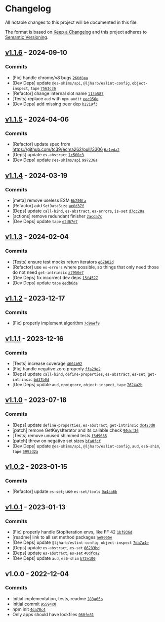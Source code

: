 # Changelog

All notable changes to this project will be documented in this file.

The format is based on [Keep a Changelog](https://keepachangelog.com/en/1.0.0/)
and this project adheres to [Semantic Versioning](https://semver.org/spec/v2.0.0.html).

## [v1.1.6](https://github.com/es-shims/Set.prototype.difference/compare/v1.1.5...v1.1.6) - 2024-09-10

### Commits

- [Fix] handle chrome/v8 bugs [`266d8aa`](https://github.com/es-shims/Set.prototype.difference/commit/266d8aa29af20e03b6ccf37454df238f663358c7)
- [Dev Deps] update `@es-shims/api`, `@ljharb/eslint-config`, `object-inspect`, `tape` [`7563c36`](https://github.com/es-shims/Set.prototype.difference/commit/7563c368cf3675fef9e1a6cbea7c8dc7cb8b3dde)
- [Refactor] change internal slot name [`113b587`](https://github.com/es-shims/Set.prototype.difference/commit/113b587893d71f35873aed2536dd7ee851ef7c00)
- [Tests] replace `aud` with `npm audit` [`eec956e`](https://github.com/es-shims/Set.prototype.difference/commit/eec956e04a9d2aa82665111a0497e061908606ab)
- [Dev Deps] add missing peer dep [`b2219f3`](https://github.com/es-shims/Set.prototype.difference/commit/b2219f399ea9e0286b66f2dc043da12e36092450)

## [v1.1.5](https://github.com/es-shims/Set.prototype.difference/compare/v1.1.4...v1.1.5) - 2024-04-06

### Commits

- [Refactor] update spec from https://github.com/tc39/ecma262/pull/3306 [`6a1eda2`](https://github.com/es-shims/Set.prototype.difference/commit/6a1eda2dd167c78d755edb2be1eb745979bb97dd)
- [Deps] update `es-abstract` [`1c500c3`](https://github.com/es-shims/Set.prototype.difference/commit/1c500c384a34f2b0343e3adb26540d3364b764ee)
- [Dev Deps] update `@es-shims/api` [`997236a`](https://github.com/es-shims/Set.prototype.difference/commit/997236a247bf72beb7adf4d570164b9e4681aebb)

## [v1.1.4](https://github.com/es-shims/Set.prototype.difference/compare/v1.1.3...v1.1.4) - 2024-03-19

### Commits

- [meta] remove useless ESM [`6b200fa`](https://github.com/es-shims/Set.prototype.difference/commit/6b200fa98cb84ae5d89bfdf98480c0a255010018)
- [Refactor] add `SetDataSize` [`ae0d37f`](https://github.com/es-shims/Set.prototype.difference/commit/ae0d37f1bf8e9a3a352e9d6782de7add974b5c06)
- [Deps] update `call-bind`, `es-abstract`, `es-errors`, `is-set` [`d7cc20a`](https://github.com/es-shims/Set.prototype.difference/commit/d7cc20a0750bbf68c2ad74ddec71bef99a4bc71e)
- [actions] remove redundant finisher [`2acda7c`](https://github.com/es-shims/Set.prototype.difference/commit/2acda7c1ec34a7469b00c27a4fbcb07396258079)
- [Dev Deps] update `tape` [`e2d67e7`](https://github.com/es-shims/Set.prototype.difference/commit/e2d67e7af093d374bb3908b2d9cc770cfbf921a8)

## [v1.1.3](https://github.com/es-shims/Set.prototype.difference/compare/v1.1.2...v1.1.3) - 2024-02-04

### Commits

- [Tests] ensure test mocks return iterators [`e67b02d`](https://github.com/es-shims/Set.prototype.difference/commit/e67b02d1a1faa1a46ebfd47ea490da95e7b3d839)
- [Refactor] use `es-errors` where possible, so things that only need those do not need `get-intrinsic` [`a7950e7`](https://github.com/es-shims/Set.prototype.difference/commit/a7950e77687b97802ac8893d4865abf1d75585c4)
- [Dev Deps] fix incorrect dev deps [`15f4527`](https://github.com/es-shims/Set.prototype.difference/commit/15f4527c40954e324cc7a2f08065fb48f6614ab1)
- [Dev Deps] update `tape` [`eedb6da`](https://github.com/es-shims/Set.prototype.difference/commit/eedb6da6da4aacd1b026e5deb468bec51407bb7b)

## [v1.1.2](https://github.com/es-shims/Set.prototype.difference/compare/v1.1.1...v1.1.2) - 2023-12-17

### Commits

- [Fix] properly implement algorithm [`7d9aef9`](https://github.com/es-shims/Set.prototype.difference/commit/7d9aef9c7f5be9dfd7583cfd554706681d7ae43b)

## [v1.1.1](https://github.com/es-shims/Set.prototype.difference/compare/v1.1.0...v1.1.1) - 2023-12-16

### Commits

- [Tests] increase coverage [`4604b92`](https://github.com/es-shims/Set.prototype.difference/commit/4604b921279ea79933ca07f34d2d0b732cc9fb7d)
- [Fix] handle negative zero properly [`ffa29e2`](https://github.com/es-shims/Set.prototype.difference/commit/ffa29e236e4b4076aae8377a93cc3ce8eb8a330e)
- [Deps] update `call-bind`, `define-properties`, `es-abstract`, `es-set`, `get-intrinsic` [`bd37b0d`](https://github.com/es-shims/Set.prototype.difference/commit/bd37b0d80a83740d5a86bffb5b4e0c3788c73a6f)
- [Dev Deps] update `aud`, `npmignore`, `object-inspect`, `tape` [`7624a2b`](https://github.com/es-shims/Set.prototype.difference/commit/7624a2bcc80508c1ba4a499b307c21333105727a)

## [v1.1.0](https://github.com/es-shims/Set.prototype.difference/compare/v1.0.2...v1.1.0) - 2023-07-18

### Commits

- [Deps] update `define-properties`, `es-abstract`, `get-intrinsic` [`dc423d8`](https://github.com/es-shims/Set.prototype.difference/commit/dc423d85fbb5cb7c5212990f2c007603b11eb511)
- [patch] remove GetKeysIterator and its callable check [`90dcf36`](https://github.com/es-shims/Set.prototype.difference/commit/90dcf3615cc5efd879abb4c19f0c97050331a341)
- [Tests] remove unused shimmed tests [`f5d9655`](https://github.com/es-shims/Set.prototype.difference/commit/f5d965584a5870b4bcb7f99f7f881bb94fd4ac96)
- [patch] throw on negative set sizes [`bfa0fcf`](https://github.com/es-shims/Set.prototype.difference/commit/bfa0fcf106bd904ed2158117b25b31fef2248dc9)
- [Dev Deps] update `@es-shims/api`, `@ljharb/eslint-config`, `aud`, `es6-shim`, `tape` [`5993d2a`](https://github.com/es-shims/Set.prototype.difference/commit/5993d2aaf6b5625957ec630301f28f0ec17cf950)

## [v1.0.2](https://github.com/es-shims/Set.prototype.difference/compare/v1.0.1...v1.0.2) - 2023-01-15

### Commits

- [Refactor] update `es-set`; use `es-set/tools` [`0a4aa6b`](https://github.com/es-shims/Set.prototype.difference/commit/0a4aa6b1a8b9a3cba85794b6b8d9e6dde47de257)

## [v1.0.1](https://github.com/es-shims/Set.prototype.difference/compare/v1.0.0...v1.0.1) - 2023-01-13

### Commits

- [Fix] properly handle StopIteration envs, like FF 42 [`1bf936d`](https://github.com/es-shims/Set.prototype.difference/commit/1bf936ddbba66cf5a58f90b9aaadb93c5eced79e)
- [readme] link to all set method packages [`ae8065e`](https://github.com/es-shims/Set.prototype.difference/commit/ae8065e6104f690044a1eabe5c42117e2b33473a)
- [Dev Deps] update `@ljharb/eslint-config`, `object-inspect` [`7da7a4e`](https://github.com/es-shims/Set.prototype.difference/commit/7da7a4e8efb827802f69cdd5fc44efae1312f57e)
- [Deps] update `es-abstract`, `es-set` [`66283bd`](https://github.com/es-shims/Set.prototype.difference/commit/66283bd2cc4fc5b6363518b073f8f9988ec85ab7)
- [Deps] update `es-abstract`, `es-set` [`40dfca2`](https://github.com/es-shims/Set.prototype.difference/commit/40dfca2561f9553742f6402c1e291a78603421f6)
- [Dev Deps] update `aud`, `es6-shim` [`b72e100`](https://github.com/es-shims/Set.prototype.difference/commit/b72e10073b3a925bf0a3629129c1ec0584fc4970)

## v1.0.0 - 2022-12-04

### Commits

- Initial implementation, tests, readme [`283a65b`](https://github.com/es-shims/Set.prototype.difference/commit/283a65b65dc09989c88962dd79f944c35456376f)
- Initial commit [`95594c0`](https://github.com/es-shims/Set.prototype.difference/commit/95594c029caa9504dddbe1172c36f61a41983718)
- npm init [`4da70c4`](https://github.com/es-shims/Set.prototype.difference/commit/4da70c4550f94d41845fc71b690e6229849516dd)
- Only apps should have lockfiles [`060fe81`](https://github.com/es-shims/Set.prototype.difference/commit/060fe81f2e9f37ead500a7e7e91df7189349681b)

